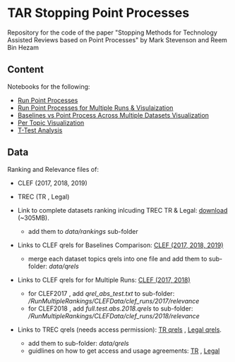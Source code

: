 # TAR Stopping Point Processes
Repository for the code of the paper "Stopping Methods for Technology Assisted Reviews based on Point Processes" by Mark Stevenson and Reem Bin Hezam

## Content
Notebooks for the following:
- [Run Point Processes](https://github.com/ReemBinHezam/TAR_Stopping_Point_Processes/blob/main/run_TAR_stopping_PointProcesses.ipynb)
- [Run Point Processes for Multiple Runs & Visulaization](https://github.com/ReemBinHezam/TAR_Stopping_Point_Processes/blob/main/run_multiple_runs.ipynb)
- [Baselines vs Point Process Across Multiple Datasets Visualization](https://github.com/ReemBinHezam/TAR_Stopping_Point_Processes/blob/main/vis_all_datasets_with_baselines.ipynb)
- [Per Topic Visualization](https://github.com/ReemBinHezam/TAR_Stopping_Point_Processes/blob/main/vis_per_topic.ipynb)
- [T-Test Analysis](https://github.com/ReemBinHezam/TAR_Stopping_Point_Processes/blob/main/run_TTest_IPvsCX.ipynb)

## Data 
Ranking and Relevance files of: 
* CLEF (2017, 2018, 2019)
* TREC (TR , Legal)
* Link to complete datasets ranking inlcuding TREC TR & Legal: [download](https://drive.google.com/file/d/14x2fEPFDmox1_voHtF8QfhmnUyyNnzpP/view?usp=sharing) (~305MB). 
    * add them to *data/rankings* sub-folder
* Links to CLEF qrels for Baselines Comparison: [CLEF (2017, 2018, 2019)](https://github.com/dli1/auto-stop-tar)
   * merge each dataset topics qrels into one file and add them to sub-folder: *data/qrels* 

* Links to CLEF qrels for for Multiple Runs: [CLEF (2017, 2018)](https://github.com/CLEF-TAR/tar)
    * for CLEF2017 , add *qrel_abs_test.txt* to sub-folder: */RunMultipleRankings/CLEFData/clef_runs/2017/relevance* 
    * for CLEF2018 , add *full.test.abs.2018.qrels* to sub-folder: */RunMultipleRankings/CLEFData/clef_runs/2018/relevance*  

* Links to TREC qrels (needs access permission): [TR qrels](https://plg.uwaterloo.ca/~gvcormac/total-recall/2016/qrels/) , [Legal qrels](https://trec.nist.gov/data/legal/10/qrel_leg_int_2010_msg_post.txt). 
    * add them to sub-folder: *data/qrels* 
    * guidlines on how to get access and usage agreements: [TR](https://plg.uwaterloo.ca/~gvcormac/total-recall/2016/guidelines.html) , [Legal](https://trec-legal.umiacs.umd.edu/)

